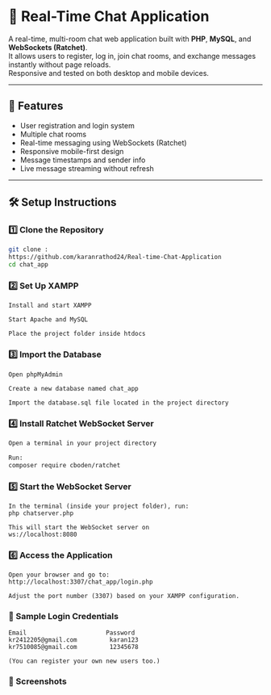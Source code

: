 # 📱 Real-Time Chat Application

A real-time, multi-room chat web application built with **PHP**, **MySQL**, and **WebSockets (Ratchet)**.  
It allows users to register, log in, join chat rooms, and exchange messages instantly without page reloads.  
Responsive and tested on both desktop and mobile devices.

---

## 🚀 Features

- User registration and login system
- Multiple chat rooms
- Real-time messaging using WebSockets (Ratchet)
- Responsive mobile-first design
- Message timestamps and sender info
- Live message streaming without refresh

---

## 🛠️ Setup Instructions

### 1️⃣ Clone the Repository

```bash
git clone :
https://github.com/karanrathod24/Real-time-Chat-Application
cd chat_app
```


### 2️⃣ Set Up XAMPP
```
Install and start XAMPP

Start Apache and MySQL

Place the project folder inside htdocs
```

### 3️⃣ Import the Database
```
Open phpMyAdmin

Create a new database named chat_app

Import the database.sql file located in the project directory
```

### 4️⃣ Install Ratchet WebSocket Server
```bash
Open a terminal in your project directory

Run:
composer require cboden/ratchet

```

### 5️⃣ Start the WebSocket Server
```
In the terminal (inside your project folder), run:
php chatserver.php

This will start the WebSocket server on 
ws://localhost:8080
```

### 6️⃣ Access the Application
```
Open your browser and go to:
http://localhost:3307/chat_app/login.php

Adjust the port number (3307) based on your XAMPP configuration.
```

### 🔐 Sample Login Credentials
```
Email       	           Password
kr2412205@gmail.com         karan123    
kr7510085@gmail.com	        12345678

(You can register your own new users too.)
```

### 📸 Screenshots
```

```
